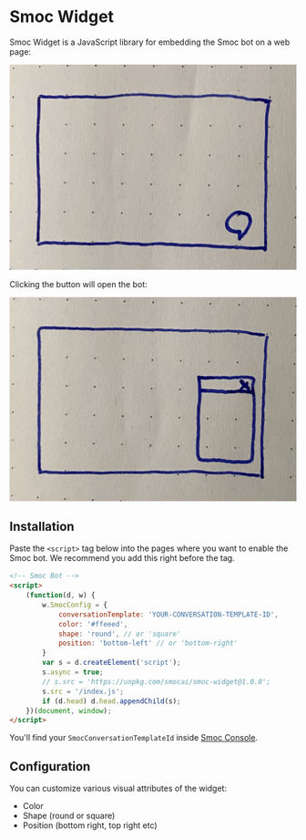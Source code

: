 # Smoc Widget

Smoc Widget is a JavaScript library for embedding the Smoc bot on a web page:

![button](./docs/button.jpeg)

Clicking the button will open the bot:

![iframe](./docs/iframe.jpeg)

## Installation

Paste the `<script>` tag below into the pages where you want to enable the Smoc bot. 
We recommend you add this right before the </head> tag.

```html
<!-- Smoc Bot -->
<script>
    (function(d, w) {
        w.SmocConfig = {
            conversationTemplate: 'YOUR-CONVERSATION-TEMPLATE-ID',
            color: '#ffeeed',
            shape: 'round', // or 'square'
            position: 'bottom-left' // or 'bottom-right'
        }
        var s = d.createElement('script');
        s.async = true;
        // s.src = 'https://unpkg.com/smocai/smoc-widget@1.0.0';
        s.src = '/index.js';
        if (d.head) d.head.appendChild(s);
    })(document, window);
</script>
```

You'll find your `SmocConversationTemplateId` inside [Smoc Console](https://console.smoc.ai/).

## Configuration

You can customize various visual attributes of the widget:

* Color
* Shape (round or square)
* Position (bottom right, top right etc)

